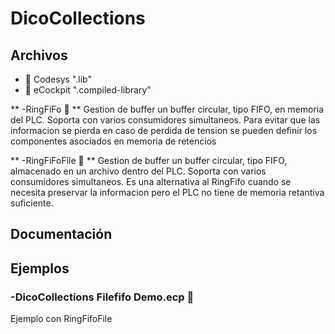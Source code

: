 # DicoCollections
## Archivos
- :orange_book: Codesys ".lib"               
- :green_book: eCockpit ".compiled-library"   

** -RingFiFo :green_book: ** Gestion de buffer un buffer circular, tipo FIFO, en memoria del PLC. Soporta con varios consumidores simultaneos. Para evitar que las informacion se pierda en caso de perdida de tension se pueden definir los componentes asociados en memoria de retencios
  

** -RingFiFoFile :green_book: ** Gestion de buffer un buffer circular, tipo FIFO, almacenado en un archivo dentro del PLC. Soporta con varios consumidores simultaneos. Es una alternativa al RingFifo cuando se necesita preservar la informacion pero el PLC no tiene de memoria retantiva suficiente. 



## Documentación

## Ejemplos
### -DicoCollections Filefifo Demo.ecp :green_book:
Ejemplo con RingFifoFile
  
